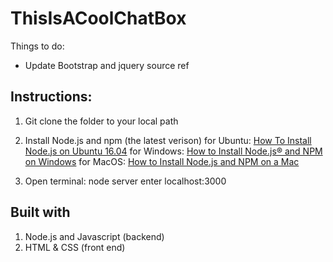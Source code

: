 # ThisIsACoolChatBox

Things to do:
* Update Bootstrap and jquery source ref

## Instructions: ##

  1. Git clone the folder to your local path
  
  2. Install Node.js and npm (the latest verison) 
      for Ubuntu: [How To Install Node.js on Ubuntu 16.04](https://www.digitalocean.com/community/tutorials/how-to-install-node-js-on-ubuntu-16-04)
      for Windows: [How to Install Node.js® and NPM on Windows](http://blog.teamtreehouse.com/install-node-js-npm-windows)
      for MacOS: [How to Install Node.js and NPM on a Mac](http://blog.teamtreehouse.com/install-node-js-npm-mac)
  3. Open terminal:
      node server
      enter localhost:3000
 

## Built with ##
  1. Node.js and Javascript (backend)
  2. HTML & CSS (front end)
  
